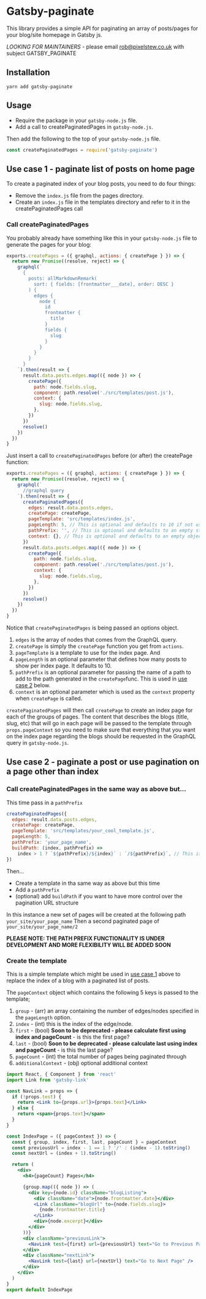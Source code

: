 # Gatsby-paginate

This library provides a simple API for paginating an array of posts/pages for your blog/site homepage in Gatsby js.

_LOOKING FOR MAINTAINERS_ - please email rob@pixelstew.co.uk with subject GATSBY_PAGINATE

## Installation

```
yarn add gatsby-paginate
```

## Usage

- Require the package in your `gatsby-node.js` file.
- Add a call to createPaginatedPages in `gatsby-node.js`.

Then add the following to the top of your `gatsby-node.js` file.

```js
const createPaginatedPages = require('gatsby-paginate')
```

## Use case 1 - paginate list of posts on home page<a name="eg1"></a>

To create a paginated index of your blog posts, you need to do four things:

- Remove the `index.js` file from the pages directory.
- Create an `index.js` file in the templates directory and refer to it in the createPaginatedPages call

### Call createPaginatedPages

You probably already have something like this in your `gatsby-node.js` file to generate the pages for your blog:

```js
exports.createPages = ({ graphql, actions: { createPage } }) => {
  return new Promise((resolve, reject) => {
    graphql(`
      {
        posts: allMarkdownRemark(
          sort: { fields: [frontmatter___date], order: DESC }
        ) {
          edges {
            node {
              id
              frontmatter {
                title
              }
              fields {
                slug
              }
            }
          }
        }
      }
    `).then(result => {
      result.data.posts.edges.map(({ node }) => {
        createPage({
          path: node.fields.slug,
          component: path.resolve('./src/templates/post.js'),
          context: {
            slug: node.fields.slug,
          },
        })
      })
      resolve()
    })
  })
}
```

Just insert a call to `createPaginatedPages` before (or after) the createPage function:

```js
exports.createPages = ({ graphql, actions: { createPage } }) => {
  return new Promise((resolve, reject) => {
    graphql(`
      //graphql query
    `).then(result => {
      createPaginatedPages({
        edges: result.data.posts.edges,
        createPage: createPage,
        pageTemplate: 'src/templates/index.js',
        pageLength: 5, // This is optional and defaults to 10 if not used
        pathPrefix: '', // This is optional and defaults to an empty string if not used
        context: {}, // This is optional and defaults to an empty object if not used
      })
      result.data.posts.edges.map(({ node }) => {
        createPage({
          path: node.fields.slug,
          component: path.resolve('./src/templates/post.js'),
          context: {
            slug: node.fields.slug,
          },
        })
      })
      resolve()
    })
  })
}
```

Notice that `createPaginatedPages` is being passed an options object.

1. `edges` is the array of nodes that comes from the GraphQL query.
2. `createPage` is simply the `createPage` function you get from `actions`.
3. `pageTemplate` is a template to use for the index page. And
4. `pageLength` is an optional parameter that defines how many posts to show per index page. It defaults to 10.
5. `pathPrefix` is an optional parameter for passing the name of a path to add to the path generated in the `createPage`func. This is used in [use case 2](#eg2) below.
6. `context` is an optional parameter which is used as the `context` property when `createPage` is called.

`createPaginatedPages` will then call `createPage` to create an index page for each of the groups of pages. The content that describes the blogs (title, slug, etc) that will go in each page will be passed to the template through `props.pageContext` so you need to make sure that everything that you want on the index page regarding the blogs should be requested in the GraphQL query in `gatsby-node.js`.

## Use case 2 - paginate a post or use pagination on a page other than index<a name="eg2"></a>

### Call createPaginatedPages in the same way as above but...

This time pass in a `pathPrefix`

```js
createPaginatedPages({
  edges: result.data.posts.edges,
  createPage: createPage,
  pageTemplate: 'src/templates/your_cool_template.js',
  pageLength: 5,
  pathPrefix: 'your_page_name',
  buildPath: (index, pathPrefix) =>
    index > 1 ? `${pathPrefix}/${index}` : `/${pathPrefix}`, // This is optional and this is the default
})
```

Then...

- Create a template in tha same way as above but this time
- Add a `pathPrefix`
- (optional) add `buildPath` if you want to have more control over the pagination URL structure

In this instance a new set of pages will be created at the following path `your_site/your_page_name`
Then a second paginated page of `your_site/your_page_name/2`

**PLEASE NOTE: THE PATH PREFIX FUNCTIONALITY IS UNDER DEVELOPMENT AND MORE FLEXIBILITY WILL BE ADDED SOON**

### Create the template

This is a simple template which might be used in [use case 1](#eg1) above to replace the index of a blog with a paginated list of posts.

The `pageContext` object which contains the following 5 keys is passed to the template;

1. `group` - (arr) an array containing the number of edges/nodes specified in the `pageLength` option.
1. `index` - (int) this is the index of the edge/node.
1. `first` - (bool) **Soon to be deprecated - please calculate first using index and pageCount** - is this the first page?
1. `last` - (bool) **Soon to be deprecated - please calculate last using index and pageCount** - is this the last page?
1. `pageCount` - (int) the total number of pages being paginated through
1. `additionalContext` - (obj) optional additional context

```jsx
import React, { Component } from 'react'
import Link from 'gatsby-link'

const NavLink = props => {
  if (!props.test) {
    return <Link to={props.url}>{props.text}</Link>
  } else {
    return <span>{props.text}</span>
  }
}

const IndexPage = ({ pageContext }) => {
  const { group, index, first, last, pageCount } = pageContext
  const previousUrl = index - 1 == 1 ? '/' : (index - 1).toString()
  const nextUrl = (index + 1).toString()

  return (
    <div>
      <h4>{pageCount} Pages</h4>

      {group.map(({ node }) => (
        <div key={node.id} className="blogListing">
          <div className="date">{node.frontmatter.date}</div>
          <Link className="blogUrl" to={node.fields.slug}>
            {node.frontmatter.title}
          </Link>
          <div>{node.excerpt}</div>
        </div>
      ))}
      <div className="previousLink">
        <NavLink test={first} url={previousUrl} text="Go to Previous Page" />
      </div>
      <div className="nextLink">
        <NavLink test={last} url={nextUrl} text="Go to Next Page" />
      </div>
    </div>
  )
}
export default IndexPage
```
